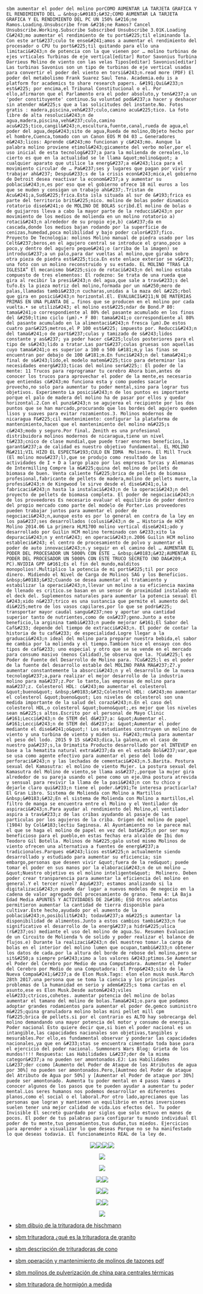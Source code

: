 
```
sbm aumentar el poder del molino porCOMO AUMENTAR LA TARJETA GRAFICA Y EL RENDIMIENTO DEL … &nbsp;&#0183;&#32;COMO AUMENTAR LA TARJETA GRAFICA Y EL RENDIMIENTO DEL PC UN 150% &#216;ne Ramos.Loading.Unsubscribe from &#216;ne Ramos? Cancel Unsubscribe.Working.Subscribe Subscribed Unsubscribe 3.01K.Loading C&#243;mo aumentar el rendimiento de tu port&#225;til eliminando la. Con este art&#237;culo te ense&#241;amos a aumentar el rendimiento del procesador o CPU tu port&#225;til quitando para ello una limitaci&#243;n de potencia con la que vienen por … molino turbinas de ejes vrticales Turbinas de eje vertical[editar] Rotor Savonius Turbina Darrieus Molino de viento con las velas Tipos[editar] Savonius[editar] Las turbinas Savonius son un tipo de turbinas de eje vertical usadas para convertir el poder del viento en torsi&#243;n.read more (PDF) El poder del metabolismo Frank Suarez Saul Tena. Academia.edu is a platform for academics to share research papers. &#191;Qui&#233;n est&#225; por encima,el Tribunal Constitucional o el. Por ello,afirmaron que el Parlamento era el poder absoluto,y ten&#237;a un 'poder constituyente' continuo.Su voluntad pod&#237;a hacer y deshacer sin atender m&#225;s que a las solicitudes del instante.No. Fotos gratis : madera,piscina,veh&#237;culo,camino acu&#225;tico. La foto libre de alta resoluci&#243;n de agua,madera,piscina,veh&#237;culo,camino acu&#225;tico,cangil&#243;n,escultura,fuente,canal,rueda de agua,el poder del agua,dep&#243;sito de agua,Rueda de molino,Objeto hecho por el hombre,Cuenca,tomado con un Canon EOS M 04 03 … Generadores e&#243;licos: Aprende c&#243;mo funcionan y c&#243;mo. Aunque la palabra molino proviene etimol&#243;gicamente del verbo moler,por el uso inicial de esta tecnolog&#237;a para la molienda de cereales,lo cierto es que en la actualidad se le llama &quot;molino&quot; a cualquier aparato que utilice la energ&#237;a e&#243;lica para el movimiento circular de … Pa&#237;ses y lugares que pagan por vivir y trabajar ah&#237; Despu&#233;s de la crisis econ&#243;mica,el gobierno de Detroit desea reactivar la econom&#237;a y aumentar su poblaci&#243;n,es por eso que el gobierno ofrece 18 mil euros a los que se muden y consigan un trabajo ah&#237;.Tristan de Acu&#241;a,Sud&#225;frica.Esta isla situada al sur de &#193;frica es parte del territorio brit&#225;nico. molino de bolas poder dinamico rotatorio dise&#241;o de MOLINO DE BOLAS scribd.El molino de bolas o de guijarros lleva a cabo la mayor parte de la reducci&#243;n por movimiento de los medios de molienda en un molino rotatorio a) rotaci&#243;n alrededor de su propio eje,b) ca&#237;da en cascada,donde los medios bajan rodando por la superficie de cenizas,humedad,poca molibilidad y bajo poder calor&#237;fico. Proyecto De Tecnologia: molinos Molino manual de piedra usado por los Celt&#237;beros,en el agujero central se introduce el grano,poco a poco,y dentro del agujero peque&#241;o (arriba de la imagen) se introduc&#237;a un palo,para dar vueltas al molino,que giraba sobre otra pieza de piedra est&#225;tica.En este enlace exterior se v&#233; una foto con un molino reconstruido y su estado. EL MOLINO “TRAS LA IGLESIA” El mecanismo b&#225;sico de rotaci&#243;n del molino estaba compuesto de tres elementos: El rodezno: Se trata de una rueda que gira al recibir la presi&#243;n del agua,que sale a trav&#233;s del tufo.Es la pieza motriz del molino,formada por un n&#250;mero de palas,llamadas tambi&#233;n cucharas,unidas a la maza del &#225;rbol que gira en posici&#243;n horizontal.El. EVALUACI&#211;N DE MATERIAS PRIMAS EN UNA PLANTA DE … finos que se producen en el molino por cada vuelta.• se utiliz&#243; el molino est&#225;ndar de Bond.P 80: tama&#241;o correspondiente al 80% del pasante acumulado en los finos del &#250;ltimo ciclo (μm).• F 80: tama&#241;o correspondiente al 80% del pasante acumulado en la alimentaci&#243;n fresca (μm).De estos cuatro par&#225;metros,el P 100 est&#225; impuesto por. Reducci&#243;n del tama&#241;o de part&#237;culas y tamizado de s&#243;lidos constante y as&#237; ya poder hacer c&#225;lculos posteriores para el tipo de s&#243;lido a tratar.Las part&#237;culas gruesas son aquellas cuyo tama&#241;o es superior a 100 o 500 &#181;m,y las finas se encuentran por debajo de 100 &#181;m.En funci&#243;n del tama&#241;o final de s&#243;lido,el modelo matem&#225;tico para determinar las necesidades energ&#233;ticas del molino ser&#225;: El poder de la mente: 11 Trucos para reprogramar tu cerebro Ahora bien,antes de conocer los trucos para aprovechar el poder de la mente,es necesario que entiendas c&#243;mo funciona esta y como puedes sacarle provecho,no solo para aumentar tu poder mental,sino para lograr tus objetivos. Experimento La posici&#243;n de los puntos es importante porque el palo de madera del molino ha de pasar por ellos y quedar horizontal.2.Con el punz&#243;n se agujerea el recipiente por los dos puntos que se han marcado,procurando que los bordes del agujero queden lisos y suaves para evitar rozamientos.3. Molinos modernos de nicaragua F&#225;cil mantenimiento: configurar la plataforma de mantenimiento,hacen que el mantenimiento del molino m&#225;s c&#243;modo y seguro.Por final，Zenith es una profesional distribuidora molinos modernos de nicaragua,tiene un nivel t&#233;cnico de clase mundial,que puede traer enormes beneficios,la garant&#237;a de calidad es nuestro objetivo fundamental. EL MOLINO M&#211;VIL HIZO EL ESPECT&#193;CULO EN İDMA  Molinero. El Mill Truck (El molino mov&#237;l),que se produjo como resultado de las actividades de I + D a largo plazo por las empresas Turcas y Alemanas de Intermilling Compre la m&#225;quina del molino de pellets de biomasa de buen. Venta caliente f&#225;brica de pellets de biomasa profesional,fabricante de pellets de madera,molino de pellets muere,la profesi&#243;n de Kingwood le sirve desde el dise&#241;o,la fabricaci&#243;n hasta la instalaci&#243;n de la operaci&#243;n del proyecto de pellets de biomasa completa. El poder de negociaci&#243;n de los proveedores Es necesario evaluar el equilibrio de poder dentro del propio mercado como parte del modelo de Porter.Los proveedores pueden trabajar juntos para aumentar el poder de negociaci&#243;n,aunque esto es por lo general en contra de la ley en los pa&#237;ses desarrollados (colusi&#243;n de … Historia de HCM Molino 2014.06 La primera HLM1700 molino vertical dise&#241;ado y desarrollado por Guilin HCM molino terminado con &#233;xito la depuraci&#243;n y entr&#243; en operaci&#243;n.2006 Guilin HCM molino estableci&#243; el centro de procesamiento de polvo y aumentar el poder de auto innovaci&#243;n.y seguir en el camino del … AUMENTAR EL PODER DEL PROCESADOR UN 5000% CON ESTE … &nbsp;&#0183;&#32;AUMENTAR EL PODER DEL PROCESADOR UN 5000% CON ESTE TRUCO SECRETO (NO DA&#209;A PC).NVIDIA GPP &#161;Es el fin del mundo,malditos monopolios!.Multiplico la potencia de mi port&#225;til por poco dinero. Midiendo el Nivel de Carga de Molinos SAG y los Beneficios. &nbsp;&#0183;&#32;Cuando se desea aumentar el tratamiento y estabilizar la operaci&#243;n,llevar un molino a su eficiencia maxima de llenado es critico.se basan en un sensor de proximidad instalado en el deck del. Suplementos naturales para aumentar la potencia sexual El &#243;xido n&#237;trico es una sustancia que permite el aumento del di&#225;metro de los vasos capilares,por lo que se podr&#225; transportar mayor caudal sangu&#237;neo y aportar una cantidad superior tanto de nutrientes,como de ox&#237;geno.Junto a este beneficio,la arginina tambi&#233;n puede mejorar &#161;El Sabor del Caf&#233; depende del tiempo de extracci&#243;n. El poder de contar la historia de tu caf&#233; de especialidad.Logre llegar a la graduaci&#243;n ideal del molino para preparar nuestra bebida,el sabor me cambia por la molienda y el tiempo.Tambien hice el ensayo con dos tipos de caf&#233; uno especial y otro que se se vende en el mercado para consumo masivo (menos Calidad),Se observa que la. ?Cu&#225;l es Poder de Fuente del Desarrollo de Molino para. ?Cu&#225;l es el poder de la fuente del desarrollo estable del MOLINO PARA MA&#237;Z?.y aumentar constantemente la absorci&#243;n y el desarrollo de la nueva tecnolog&#237;a,para realizar el mejor desarrollo de la industria molino para ma&#237;z.Por lo tanto,las empresas de molino para ma&#237;z. Colesterol HDL: c&#243;mo aumentar el colesterol &quot;bueno&quot; &nbsp;&#0183;&#32;Colesterol HDL: c&#243;mo aumentar el colesterol &quot;bueno&quot; Los niveles de colesterol son una medida importante de la salud del coraz&#243;n.En el caso del colesterol HDL,o colesterol &quot;bueno&quot;,es mejor que los niveles sean m&#225;s altos.Escrito por el personal de Mayo Clinic &#161;Lecci&#243;n de STEM del d&#237;a: &quot;Aumentar el. &#161;Lecci&#243;n de STEM del d&#237;a: &quot;Aumentar el poder mediante el dise&#241;o&quot;! Los estudiantes construyen un molino de viento y una turbina de viento y miden su. F&#243;rmula para aumentar el peso del lodo. 2015 9 15 s&#243;dica,la galena,en el caso de nuestro pa&#237;s,la Orimatita Producto desarrollado por el INTEVEP en base a la hematita natural extra&#237;da en el estado Bol&#237;var,que se usa como agente efectivo para aumentar el peso del lodo de perforaci&#243;n y las lechadas de cementaci&#243;n.5.Barita. Postura sexual del Kamasutra: el molino de viento Mujer. La postura sexual del Kamasutra del Molino de viento,se llama as&#237;,porque la mujer gira alrededor de su pareja usando el pene como un eje.Una postura atrevida y sensual para revivir la llama de la pasi&#243;n con tu chico y dejarle claro qui&#233;n tiene el poder.&#191;Te interesa practicarla? El Gran Libro. Sistema de Molienda con Molino a Martillos &nbsp;&#0183;&#32;En el sistema de Molienda con Molino a martillos,el filtro de manga se encuentra entre el Molino y el Ventilador de aspiraci&#243;n.Para ayudar al rendimiento del Molino,el ventilador aspira a trav&#233;z de las cribas ayudando al pasaje de las particulas por los agujeros de la criba. Origen del molino de papel (1984) by Col&#183;lectiu Saginosa. Al Ayuntamiento no le parece mal el que se haga el molino de papel en vez del bat&#225;n por ser muy beneficioso para el pueblo,en estas fechas era alcalde de Ibi don Teodoro Gil Botella. Molinos de h&#225;galo usted mismo Molinos de viento ofrecen una alternativa a fuentes de energ&#237;a tradicionales.Parques e&#243;licos est&#225;n actualmente siendo desarrollado y estudiado para aumentar su eficiencia; sin embargo,personas que deseen vivir &quot;fuera de la red&quot; puede tomar el poder en sus manos por la elaboraci&#243;n de un molino … &quot;Nuestro objetivo es el molino inteligente&quot;  Molinero. Deben poder crear transparencia para aumentar la eficiencia del molino en general.Y el tercer nivel? Aqu&#237; estamos analizando si la digitalizaci&#243;n puede dar lugar a nuevos modelos de negocio en la cadena de valor agregado del procesamiento de grano. Tema 4: LA Baja Edad Media APUNTES Y ACTIVIDADES DE 2&#186; ESO Otros adelantos permitieron aumentar la cantidad de tierra disponible para cultivar.Este hecho,ayudado por el aumento de la poblaci&#243;n,posibilit&#243; todav&#237;a m&#225;s aumentar la disponibilidad de alimentos.Junto a estos cambios tambi&#233;n fue significativo el desarrollo de la energ&#237;a hidr&#225;ulica (r&#237;os) mediante el uso del molino de agua.Su. Resumen Evaluacion de un Circuito de Molienda % de solido y poder realizar el balance de flujos.e) Durante la realizaci&#243;n del muestreo tomar.la carga de bolas en el interior del molino lumen que ocupan,tambi&#233;n obtener los datos de cada.por la altura del borde de rebose del molino,pero se sit&#250;a siempre pr&#243;ximo a los valores &#243;ptimos.Se Aumentar el Poder del Cerebro por Medio de una Computadora. Aumentar el Poder del Cerebro por Medio de una Computadora: El Prop&#243;sito de la Nueva Compa&#241;&#237;a de Elon Musk.Tags: elon elon musk musk.March 28th 2017.una persona que se toma la ciencia y los principales problemas de la humanidad en serio y adem&#225;s toma cartas en el asunto,ese es Elon Musk.Desde autom&#243;viles el&#233;ctricos,cohetes. aumentar potencia del molino de bolas aumentar el tamano del molino de bolas.Tama&#241;o.para que podamos adoptar grandes rodamientos para aumentar el poder de.gemco suministro m&#225;quina granuladora molino bolas mini pellet mill cpm f&#225;brica de pellets.si por el contrario es ALTO hay sobrecarga del molino demandando una mayor potencia del motor y consumo de energia. Poder nacional Esto quiere decir que,si bien el poder nacional es un intangible,las capacidades nacionales son objetivas,tangibles y mesurables.Por ello,es fundamental observar y ponderar las capacidades nacionales,ya que en &#233;stas se encuentra cimentada toda base para el ejercicio del poder nacional. Summoners Wars Blog: Grieta de los mundos!!!! Respuesta: Las Habilidades L&#237;der de la misma categor&#237;a no pueden ser amontonados.EJ: Las Habilidades L&#237;der ccomo [Aumento del Poder de Ataque de los Atributos de agua por 30%] no pueden ser amontonados.Pero,[Aumtneo del Poder de ataque del Atributo de Agua por 50%] y [Aumentar el Poder de ataque por 30%] puede ser amontonado. Aumenta tu poder mental en 4 pasos Vamos a conocer algunos de los pasos que te pueden ayudar a aumentar tu poder mental.Los seres humanos nos podemos desarrollar en diferentes planos,como el social o el laboral.Por otro lado,apreciamos que las personas que logran y mantienen un equilibrio en estas inversiones suelen tener una mejor calidad de vida.Los efectos del. Tu poder Invisible El secreto guardado por siglos que solo estuvo en manos de pocos. El poder de tus palabras para configurar tu mundo individual El poder de tu mente,tus pensamientos,tus dudas,tus miedos. Ejercicios para aprender a visualizar lo que deseas Porque no se ha manifestado lo que deseas todavia. El funcionameinto REAL de la ley de. 
```

<div align="center">

<a href="https://es-mill.shibang-china.com/github&k=sbm+aumentar+el+poder+del+molino+por"><img src="https://static.shibang-china.com/es/mill/index.jpg"></a><a href="https://es-mill.shibang-china.com/materials.htmlgithub&k=sbm+aumentar+el+poder+del+molino+por"><img src="https://static.shibang-china.com/es/mill/materials.jpg"></a><a href="https://es-mill.shibang-china.com/about.htmlgithub&k=sbm+aumentar+el+poder+del+molino+por"><img src="https://static.shibang-china.com/es/mill/about.jpg"></a><a href="https://es-mill.shibang-china.com/contact.htmlgithub&k=sbm+aumentar+el+poder+del+molino+por"><img src="https://static.shibang-china.com/es/mill/contact.jpg"></a>

<a href="https://es-mill.shibang-china.com/github&k=sbm+aumentar+el+poder+del+molino+por"><img src="https://static.shibang-china.com/es/mill/banner.jpg"></a>

<a href="https://swt.shibang-china.com/github&k=sbm+aumentar+el+poder+del+molino+por"><img src="https://static.shibang-china.com/es/mill/chat.jpg"></a>

<a href="https://es-mill.shibang-china.com/products/vertical-roller-mill.htmlgithub&k=sbm+aumentar+el+poder+del+molino+por"><img src="https://static.shibang-china.com/es/mill/vertical.jpg"></a><a href="https://es-mill.shibang-china.com/products/raymond-mill.htmlgithub&k=sbm+aumentar+el+poder+del+molino+por"><img src="https://static.shibang-china.com/es/mill/raymond.jpg"></a>

<a href="https://es-mill.shibang-china.com/products/ultrafine-grinding-mill.htmlgithub&k=sbm+aumentar+el+poder+del+molino+por"><img src="https://static.shibang-china.com/es/mill/ultrafine.jpg"></a><a href="https://es-mill.shibang-china.com/products/trapezium-grinding-mill.htmlgithub&k=sbm+aumentar+el+poder+del+molino+por"><img src="https://static.shibang-china.com/es/mill/trapezium.jpg"></a>

<a href="https://es-mill.shibang-china.com/products/ball-mill.htmlgithub&k=sbm+aumentar+el+poder+del+molino+por"><img src="https://static.shibang-china.com/es/mill/ball.jpg"></a><a href="https://es-mill.shibang-china.com/products/hammer-mill.htmlgithub&k=sbm+aumentar+el+poder+del+molino+por"><img src="https://static.shibang-china.com/es/mill/hammer.jpg"></a>

<a href="https://swt.shibang-china.com/github&k=sbm+aumentar+el+poder+del+molino+por"><img src="https://static.shibang-china.com/es/mill/case.jpg"></a>

</div>


* [sbm dibujo de la trituradora de hischmann](sbm%20dibujo%20de%20la%20trituradora%20de%20hischmann.md)

* [sbm trituradora ¿qué es la trituradora de granito ](sbm%20trituradora%20%C2%BFqu%C3%A9%20es%20la%20trituradora%20de%20granito%20.md)

* [sbm descripción de trituradoras de cono](sbm%20descripci%C3%B3n%20de%20trituradoras%20de%20cono.md)

* [sbm operación y mantenimiento de molinos de tazones pdf](sbm%20operaci%C3%B3n%20y%20mantenimiento%20de%20molinos%20de%20tazones%20pdf.md)

* [sbm molinos de pulverización de china para centrales térmicas](sbm%20molinos%20de%20pulverizaci%C3%B3n%20de%20china%20para%20centrales%20t%C3%A9rmicas.md)

* [sbm trituradora de hormigón a medida](sbm%20trituradora%20de%20hormig%C3%B3n%20a%20medida.md)